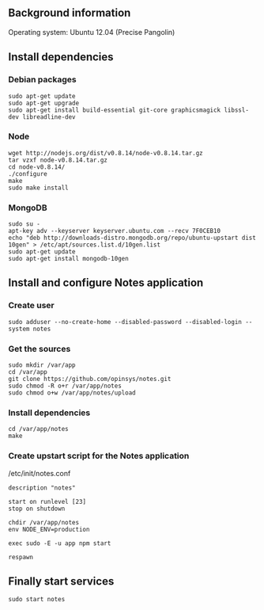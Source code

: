 ## Background information

Operating system: Ubuntu 12.04 (Precise Pangolin)

## Install dependencies

### Debian packages
```shell
sudo apt-get update
sudo apt-get upgrade
sudo apt-get install build-essential git-core graphicsmagick libssl-dev libreadline-dev
```

### Node
```shell
wget http://nodejs.org/dist/v0.8.14/node-v0.8.14.tar.gz
tar vzxf node-v0.8.14.tar.gz
cd node-v0.8.14/
./configure
make
sudo make install
```

### MongoDB

```shell
sudo su -
apt-key adv --keyserver keyserver.ubuntu.com --recv 7F0CEB10
echo "deb http://downloads-distro.mongodb.org/repo/ubuntu-upstart dist 10gen" > /etc/apt/sources.list.d/10gen.list
sudo apt-get update
sudo apt-get install mongodb-10gen
```


## Install and configure Notes application

### Create user
```
sudo adduser --no-create-home --disabled-password --disabled-login --system notes
```

### Get the sources

```
sudo mkdir /var/app
cd /var/app
git clone https://github.com/opinsys/notes.git
sudo chmod -R o+r /var/app/notes
sudo chmod o+w /var/app/notes/upload
```

### Install dependencies

```
cd /var/app/notes
make
```

### Create upstart script for the Notes application

/etc/init/notes.conf
```
description "notes"

start on runlevel [23]
stop on shutdown

chdir /var/app/notes
env NODE_ENV=production   

exec sudo -E -u app npm start

respawn
```

## Finally start services

```
sudo start notes
```
